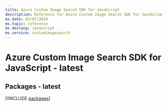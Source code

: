 ```yaml
---
title: Azure Custom Image Search SDK for JavaScript
description: Reference for Azure Custom Image Search SDK for JavaScript
ms.date: 02/07/2024
ms.topic: reference
ms.devlang: javascript
ms.service: customimagesearch
---
```

# Azure Custom Image Search SDK for JavaScript - latest
## Packages - latest
[!INCLUDE [packages](custom-image-search-index.md)]